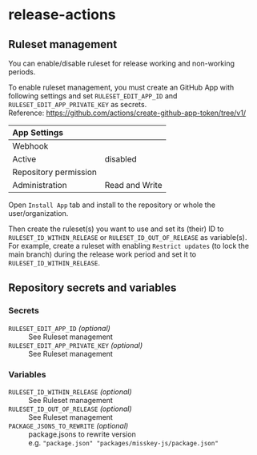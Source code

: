 # release-actions

## Ruleset management
You can enable/disable ruleset for release working and non-working periods.

To enable ruleset management, you must create an GitHub App with following settings and set `RULESET_EDIT_APP_ID` and `RULESET_EDIT_APP_PRIVATE_KEY` as secrets.  
Reference: https://github.com/actions/create-github-app-token/tree/v1/

|App Settings||
|:--|:--|
|Webhook||
|Active|disabled|
|Repository permission||
|Administration|Read and Write|

Open `Install App` tab and install to the repository or whole the user/organization.

Then create the ruleset(s) you want to use and set its (their) ID to `RULESET_ID_WITHIN_RELEASE` or `RULESET_ID_OUT_OF_RELEASE` as variable(s).  
For example, create a ruleset with enabling `Restrict updates` (to lock the main branch) during the release work period and set it to `RULESET_ID_WITHIN_RELEASE`.

## Repository secrets and variables
### Secrets
<dl>
<dt><code>RULESET_EDIT_APP_ID</code> <i>(optional)</i></dt>
<dd>See Ruleset management</dd>
<dt><code>RULESET_EDIT_APP_PRIVATE_KEY</code> <i>(optional)</i></dt>
<dd>See Ruleset management</dd>
</dl>

### Variables

<dl>
<dt><code>RULESET_ID_WITHIN_RELEASE</code> <i>(optional)</i></dt>
<dd>See Ruleset management</dd>
<dt><code>RULESET_ID_OUT_OF_RELEASE</code> <i>(optional)</i></dt>
<dd>See Ruleset management</dd>
<dt><code>PACKAGE_JSONS_TO_REWRITE</code> <i>(optional)</i></dt>
<dd>package.jsons to rewrite version<br>e.g. <code>"package.json" "packages/misskey-js/package.json"</code></dd>
</dl>
